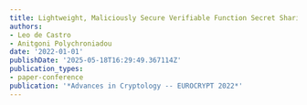 ```yaml
---
title: Lightweight, Maliciously Secure Verifiable Function Secret Sharing
authors:
- Leo de Castro
- Anitgoni Polychroniadou
date: '2022-01-01'
publishDate: '2025-05-18T16:29:49.367114Z'
publication_types:
- paper-conference
publication: '*Advances in Cryptology -- EUROCRYPT 2022*'
---
```

